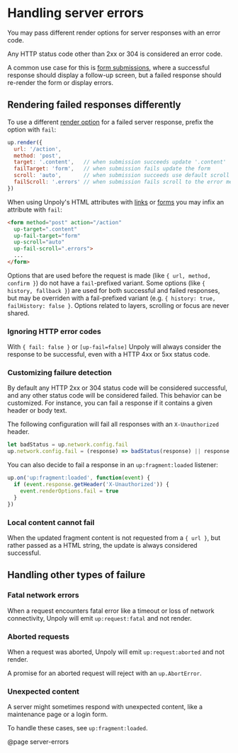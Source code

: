 Handling server errors
======================

You may pass different render options for server responses with an error code.

Any HTTP status code other than 2xx or 304 is considered an error code.

A common use case for this is [form submissions](/up.form), where a successful response
should display a follow-up screen, but a failed response should re-render the form
or display errors.

## Rendering failed responses differently

To use a different [render option](/up.render) for a failed server response,
prefix the option with `fail`:

```js
up.render({
  url: '/action',
  method: 'post',
  target: '.content',   // when submission succeeds update '.content'
  failTarget: 'form',   // when submission fails update the form
  scroll: 'auto',       // when submission succeeds use default scroll behavior
  failScroll: '.errors' // when submission fails scroll to the error messages
})
```

When using Unpoly's HTML attributes with [links](/up.link) or [forms](/up.form)
you may infix an attribute with `fail`:

```html
<form method="post" action="/action"
  up-target=".content"
  up-fail-target="form"
  up-scroll="auto"
  up-fail-scroll=".errors">
  ...
</form>
```

Options that are used before the request is made (like `{ url, method, confirm }`) do not
have a `fail`-prefixed variant. Some options (like `{ history, fallback }`) are used for both
successful and failed responses, but may be overriden with a fail-prefixed variant
(e.g. `{ history: true, failHistory: false }`. Options related to layers, scrolling or
focus are never shared.

### Ignoring HTTP error codes

With `{ fail: false }` or `[up-fail=false]` Unpoly will always consider the response
to be successful, even with a HTTP 4xx or 5xx status code.

### Customizing failure detection

By default any HTTP 2xx or 304 status code will be considered successful, and any other status code will be considered failed. This behavior can be customized. For instance, you can fail a response if it contains a given header or body text.

The following configuration will fail all responses with an `X-Unauthorized` header.

```js
let badStatus = up.network.config.fail
up.network.config.fail = (response) => badStatus(response) || response.getHeader('X-Unauthorized')
```

You can also decide to fail a response in an `up:fragment:loaded` listener:

```js
up.on('up:fragment:loaded', function(event) {
  if (event.response.getHeader('X-Unauthorized')) {
    event.renderOptions.fail = true
  }
})
```

### Local content cannot fail

When the updated fragment content is not requested from a `{ url }`, but rather passed as a
HTML string, the update is always considered successful.


## Handling other types of failure

### Fatal network errors

When a request encounters fatal error like a timeout or loss of network connectivity, Unpoly
will emit `up:request:fatal` and not render.

### Aborted requests

When a request was aborted, Unpoly will emit `up:request:aborted` and not render.

A promise for an aborted request will reject with an `up.AbortError`.

### Unexpected content

A server might sometimes respond with unexpected content, like a maintenance page or a
login form.

To handle these cases, see `up:fragment:loaded`.

@page server-errors

